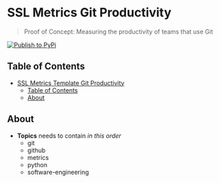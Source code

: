 # SSL Metrics Git Productivity

> Proof of Concept: Measuring the productivity of teams that use Git

[![Publish to PyPi](https://github.com/SoftwareSystemsLaboratory/ssl-metrics-git-productivity/actions/workflows/pypi.yml/badge.svg)](https://github.com/SoftwareSystemsLaboratory/ssl-metrics-git-productivity/actions/workflows/pypi.yml)

## Table of Contents

- [SSL Metrics Template Git Productivity](#ssl-metrics-git-productivity)
  - [Table of Contents](#table-of-contents)
  - [About](#about)

## About


- **Topics** needs to contain *in this order*
  - git
  - github
  - metrics
  - python
  - software-engineering
